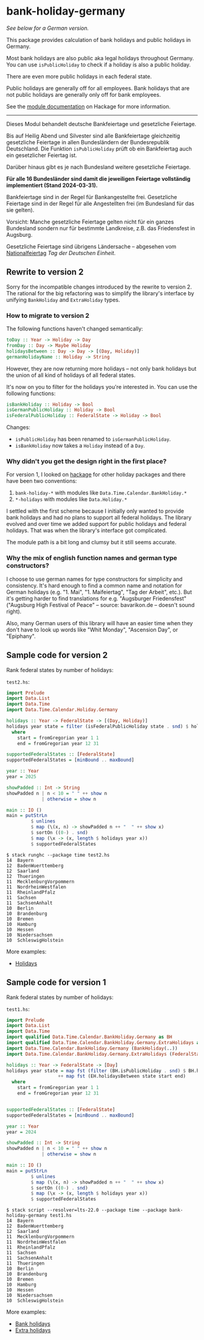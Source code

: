 # bank-holiday-germany

*See below for a German version.*

This package provides calculation of bank holidays and public holidays
in Germany.

Most bank holidays are also public aka legal holidays
throughout Germany. You can use `isPublicHoliday` to check if a
holiday is also a public holiday.

There are even more public holidays in each federal state.

Public holidays are generally off for all employees. Bank holidays that
are not public holidays are generally only off for bank employees.

See the [module documentation](https://hackage.haskell.org/package/bank-holiday-germany)
on Hackage for more information.


-----

Dieses Modul behandelt deutsche Bankfeiertage und gesetzliche Feiertage.

Bis auf Heilig Abend und Silvester sind alle Bankfeiertage
gleichzeitig gesetzliche Feiertage in allen Bundesländern der
Bundesrepublik Deutschland. Die Funktion `isPublicHoliday` prüft ob
ein Bankfeiertag auch ein gesetzlicher Feiertag ist.

Darüber hinaus gibt es je nach Bundesland weitere gesetzliche Feiertage.

**Für alle 16 Bundesländer sind damit die jeweiligen Feiertage
vollständig implementiert (Stand 2024-03-31).**

Bankfeiertage sind in der Regel für Bankangestellte frei.
Gesetzliche Feiertage sind in der Regel für alle Angestellten frei (im
Bundesland für das sie gelten).

Vorsicht: Manche gesetzliche Feiertage gelten nicht für ein ganzes
Bundesland sondern nur für bestimmte Landkreise, z.B. das Friedensfest
in Augsburg.

Gesetzliche Feiertage sind übrigens Ländersache – abgesehen vom
[Nationalfeiertag](https://www.bmi.bund.de/DE/themen/verfassung/staatliche-symbole/nationale-feiertage/nationale-feiertage-node.html)
*Tag der Deutschen Einheit*.

## Rewrite to version 2

Sorry for the incompatible changes introduced by the rewrite to version 2.
The rational for the big refactoring was to simplify the library's
interface by unifying `BankHoliday` and `ExtraHoliday` types.

### How to migrate to version 2

The following functions haven't changed semantically:

```haskell
toDay :: Year -> Holiday -> Day
fromDay :: Day -> Maybe Holiday
holidaysBetween :: Day -> Day -> [(Day, Holiday)]
germanHolidayName :: Holiday -> String
```

However, they are now returning more holidays – not only bank holidays
but the union of all kind of holidays of all federal states.

It's now on you to filter for the holidays you're interested in. You
can use the following functions:

```haskell
isBankHoliday :: Holiday -> Bool
isGermanPublicHoliday :: Holiday -> Bool
isFederalPublicHoliday :: FederalState -> Holiday -> Bool
```

Changes:

- `isPublicHoliday` has been renamed to `isGermanPublicHoliday`.
- `isBankHoliday` now takes a `Holiday` instead of a `Day`.

### Why didn't you get the design right in the first place?

For version 1, I looked on
[hackage](https://hackage.haskell.org/packages/search?terms=bank%20holiday)
for other holiday packages and there have been two conventions:

1. `bank-holiday-*` with modules like `Data.Time.Calendar.BankHoliday.*`
2. `*-holidays` with modules like `Data.Holiday.*`

I settled with the first scheme because I initially only wanted to
provide bank holidays and had no plans to support all federal
holidays. The library evolved and over time we added support for
public holidays and federal holidays. That was when the library's
interface got complicated.

The module path is a bit long and clumsy but it still seems accurate.

### Why the mix of english function names and german type constructors?

I choose to use german names for type constructors for simplicity and consistency.
It's hard enough to find a common name and notation for German
holidays (e.g. "1. Mai", "1. Maifeiertag", "Tag der Arbeit", etc.).
But it's getting harder to find translations for e.g. "Augsburger
Friedensfest" ("Augsburg High Festival of Peace" – source:
bavarikon.de – doesn't sound right).

Also, many German users of this library will have an easier time when
they don't have to look up words like "Whit Monday", "Ascension Day",
or "Epiphany".

## Sample code for version 2

Rank federal states by number of holidays:

`test2.hs`:

```haskell
import Prelude
import Data.List
import Data.Time
import Data.Time.Calendar.Holiday.Germany

holidays :: Year -> FederalState -> [(Day, Holiday)]
holidays year state = filter (isFederalPublicHoliday state . snd) $ holidaysBetween start end
  where
    start = fromGregorian year 1 1
    end = fromGregorian year 12 31

supportedFederalStates :: [FederalState]
supportedFederalStates = [minBound .. maxBound]

year :: Year
year = 2025

showPadded :: Int -> String
showPadded n | n < 10 = " " ++ show n
             | otherwise = show n

main :: IO ()
main = putStrLn
         $ unlines
         $ map (\(x, n) -> showPadded n ++ "  " ++ show x)
         $ sortOn ((0-) . snd)
         $ map (\x -> (x, length $ holidays year x))
         $ supportedFederalStates
```

```
$ stack runghc --package time test2.hs
14  Bayern
12  BadenWuerttemberg
12  Saarland
12  Thueringen
11  MecklenburgVorpommern
11  NordrheinWestfalen
11  RheinlandPfalz
11  Sachsen
11  SachsenAnhalt
10  Berlin
10  Brandenburg
10  Bremen
10  Hamburg
10  Hessen
10  Niedersachsen
10  SchleswigHolstein
```

More examples:

- [Holidays](https://hackage.haskell.org/package/bank-holiday-germany/docs/Data-Time-Calendar-BankHoliday-Germany.html)

## Sample code for version 1

Rank federal states by number of holidays:

`test1.hs`:

```haskell
import Prelude
import Data.List
import Data.Time
import qualified Data.Time.Calendar.BankHoliday.Germany as BH
import qualified Data.Time.Calendar.BankHoliday.Germany.ExtraHolidays as EH
import Data.Time.Calendar.BankHoliday.Germany (BankHoliday(..))
import Data.Time.Calendar.BankHoliday.Germany.ExtraHolidays (FederalState(..), ExtraHoliday(..))

holidays :: Year -> FederalState -> [Day]
holidays year state = map fst (filter (BH.isPublicHoliday . snd) $ BH.holidaysBetween start end)
                   ++ map fst (EH.holidaysBetween state start end)
  where
    start = fromGregorian year 1 1
    end = fromGregorian year 12 31


supportedFederalStates :: [FederalState]
supportedFederalStates = [minBound .. maxBound]

year :: Year
year = 2024

showPadded :: Int -> String
showPadded n | n < 10 = " " ++ show n
             | otherwise = show n

main :: IO ()
main = putStrLn
         $ unlines
         $ map (\(x, n) -> showPadded n ++ "  " ++ show x)
         $ sortOn ((0-) . snd)
         $ map (\x -> (x, length $ holidays year x))
         $ supportedFederalStates
```

```
$ stack script --resolver=lts-22.0 --package time --package bank-holiday-germany test1.hs
14  Bayern
12  BadenWuerttemberg
12  Saarland
11  MecklenburgVorpommern
11  NordrheinWestfalen
11  RheinlandPfalz
11  Sachsen
11  SachsenAnhalt
11  Thueringen
10  Berlin
10  Brandenburg
10  Bremen
10  Hamburg
10  Hessen
10  Niedersachsen
10  SchleswigHolstein
```

More examples:

- [Bank holidays](https://hackage.haskell.org/package/bank-holiday-germany-1.3.0.0/docs/Data-Time-Calendar-BankHoliday-Germany.html)
- [Extra holidays](https://hackage.haskell.org/package/bank-holiday-germany-1.3.0.0/docs/Data-Time-Calendar-BankHoliday-Germany-ExtraHolidays.html)
